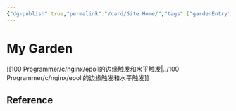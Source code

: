 ```yaml
---
{"dg-publish":true,"permalink":"/card/Site Home/","tags":["gardenEntry"],"noteIcon":"","created":"2024-01-28T22:46:43.745+08:00"}
---
```



# My Garden

[[100 Programmer/c/nginx/epoll的边缘触发和水平触发\|../100 Programmer/c/nginx/epoll的边缘触发和水平触发]]

## Reference